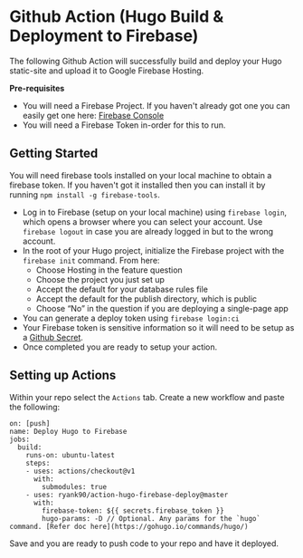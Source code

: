 # Github Action (Hugo Build & Deployment to Firebase)

The following Github Action will successfully build and deploy your Hugo static-site and upload it to Google Firebase Hosting.

**Pre-requisites**

- You will need a Firebase Project. If you haven't already got one you can easily get one here: [Firebase Console](https://console.firebase.google.com/)
- You will need a Firebase Token in-order for this to run.

## Getting Started


You will need firebase tools installed on your local machine to obtain a firebase token. If you haven't got it installed then you can install it by running `npm install -g firebase-tools`.

* Log in to Firebase (setup on your local machine) using `firebase login`, which opens a browser where you can select your account. Use `firebase logout` in case you are already logged in but to the wrong account.
* In the root of your Hugo project, initialize the Firebase project with the `firebase init` command. From here:
  * Choose Hosting in the feature question
  * Choose the project you just set up
  * Accept the default for your database rules file
  * Accept the default for the publish directory, which is public
  * Choose “No” in the question if you are deploying a single-page app
* You can generate a deploy token using `firebase login:ci`
* Your Firebase token is sensitive information so it will need to be setup as a [Github Secret](https://help.github.com/en/actions/configuring-and-managing-workflows/creating-and-storing-encrypted-secrets).
* Once completed you are ready to setup your action.

## Setting up Actions

Within your repo select the `Actions` tab. Create a new workflow and paste the following:

```
on: [push]
name: Deploy Hugo to Firebase
jobs:
  build:
    runs-on: ubuntu-latest
    steps:
    - uses: actions/checkout@v1
      with:
        submodules: true
    - uses: ryank90/action-hugo-firebase-deploy@master
      with:
        firebase-token: ${{ secrets.firebase_token }}
        hugo-params: -D // Optional. Any params for the `hugo` command. [Refer doc here](https://gohugo.io/commands/hugo/) 
```

Save and you are ready to push code to your repo and have it deployed.
